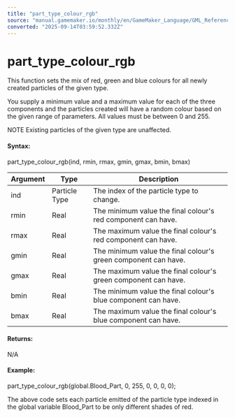 ```yaml
---
title: "part_type_colour_rgb"
source: "manual.gamemaker.io/monthly/en/GameMaker_Language/GML_Reference/Drawing/Particles/Particle_Types/part_type_colour_rgb.htm"
converted: "2025-09-14T03:59:52.332Z"
---
```


# part\_type\_colour\_rgb

This function sets the mix of red, green and blue colours for all newly created particles of the given type.

You supply a minimum value and a maximum value for each of the three components and the particles created will have a random colour based on the given range of parameters. All values must be between 0 and 255.

NOTE Existing particles of the given type are unaffected.

#### Syntax:

part\_type\_colour\_rgb(ind, rmin, rmax, gmin, gmax, bmin, bmax)

| Argument | Type | Description |
| --- | --- | --- |
| ind | Particle Type | The index of the particle type to change. |
| rmin | Real | The minimum value the final colour's red component can have. |
| rmax | Real | The maximum value the final colour's red component can have. |
| gmin | Real | The minimum value the final colour's green component can have. |
| gmax | Real | The maximum value the final colour's green component can have. |
| bmin | Real | The minimum value the final colour's blue component can have. |
| bmax | Real | The maximum value the final colour's blue component can have. |

#### Returns:

N/A

#### Example:

part\_type\_colour\_rgb(global.Blood\_Part, 0, 255, 0, 0, 0, 0);

The above code sets each particle emitted of the particle type indexed in the global variable Blood\_Part to be only different shades of red.